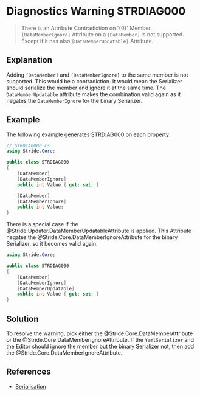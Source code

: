 # Diagnostics Warning STRDIAG000

> There is an Attribute Contradiction on '{0}' Member. `[DataMemberIgnore]` Attribute on a `[DataMember]` is not supported.
Except if it has also `[DataMemberUpdatable]` Attribute.

## Explanation

Adding `[DataMember]` and `[DataMemberIgnore]` to the same member is not supported. This would be a contradiction.
It would mean the Serializer should serialize the member and ignore it at the same time. The `DataMemberUpdatable` attribute makes the combination valid again as it negates the `DataMemberIgnore` for the binary Serializer.

## Example

The following example generates STRDIAG000 on each property:

```csharp
// STRDIAG000.cs
using Stride.Core;

public class STRDIAG000
{
    [DataMember]
    [DataMemberIgnore]
    public int Value { get; set; }

    [DataMember]
    [DataMemberIgnore]
    public int Value;
}
```

There is a special case if the @Stride.Updater.DataMemberUpdatableAttribute is applied.
This Attribute negates the @Stride.Core.DataMemberIgnoreAttribute for the binary Serializer, so it becomes valid again.

```csharp
using Stride.Core;

public class STRDIAG000
{
    [DataMember]
    [DataMemberIgnore]
    [DataMemberUpdatable]
    public int Value { get; set; }
}
```

## Solution

To resolve the warning, pick either the @Stride.Core.DataMemberAttribute or the @Stride.Core.DataMemberIgnoreAttribute.
If the `YamlSerializer` and the Editor should ignore the member but the binary Serializer not, then add the @Stride.Core.DataMemberIgnoreAttribute.

## References

- [Serialisation](../manual/scripts/serialization.md)
